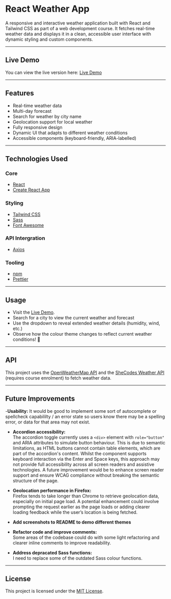 # React Weather App

A responsive and interactive weather application built with React and Tailwind CSS as part of a web development course. It fetches real-time weather data and displays it in a clean, accessible user interface with dynamic styling and custom components.

---

## Live Demo

You can view the live version here: [Live Demo](https://herecomestherainagain.netlify.app/)

---

## Features

- Real-time weather data
- Multi-day forecast
- Search for weather by city name
- Geolocation support for local weather
- Fully responsive design
- Dynamic UI that adapts to different weather conditions
- Accessible components (keyboard-friendly, ARIA-labelled)

---

## Technologies Used

### Core

- [React](https://reactjs.org/)
- [Create React App](https://create-react-app.dev/)

### Styling

- [Tailwind CSS](https://tailwindcss.com/)
- [Sass](https://sass-lang.com/)
- [Font Awesome](https://fontawesome.com/)

### API Intergration

- [Axios](https://axios-http.com/)

### Tooling

- [npm](https://www.npmjs.com/)
- [Prettier](https://prettier.io/)

---

## Usage

- Visit the [Live Demo](https://herecomestherainagain.netlify.app/).
- Search for a city to view the current weather and forecast
- Use the dropdown to reveal extended weather details (humidity, wind, etc.)
- Observe how the colour theme changes to reflect current weather conditions! 🌈

---

## API

This project uses the [OpenWeatherMap API](https://openweathermap.org/api) and the [SheCodes Weather API](https://www.shecodes.io/learn/apis/weather) (requires course enrolment) to fetch weather data.

---

## Future Improvements

-**Usability:**
  It would be good to implement some sort of autocomplete or spellcheck capabililty / an error state so users know there may be a spelling error, or data for that area may not exist.

- **Accordion accessibility:**  
  The accordion toggle currently uses a `<div>` element with `role="button"` and ARIA attributes to simulate button behaviour. This is due to semantic limitations, as HTML buttons cannot contain table elements, which are part of the accordion's content. Whilst the component supports keyboard interaction via the Enter and Space keys, this approach may not provide full accessibility across all screen readers and assistive technologies. A future improvement would be to enhance screen reader support and ensure WCAG compliance without breaking the semantic structure of the page.

- **Geolocation performance in Firefox:**  
  Firefox tends to take longer than Chrome to retrieve geolocation data, especially on initial page load. A potential enhancement could involve prompting the request earlier as the page loads or adding clearer loading feedback while the user’s location is being fetched.

- **Add screenshots to README to demo different themes**

- **Refactor code and improve comments:**  
  Some areas of the codebase could do with some light refactoring and clearer inline comments to improve readability.

- **Address depracated Sass functions:**  
  I need to replace some of the outdated Sass colour functions.

---

## License

This project is licensed under the [MIT License](LICENSE).
